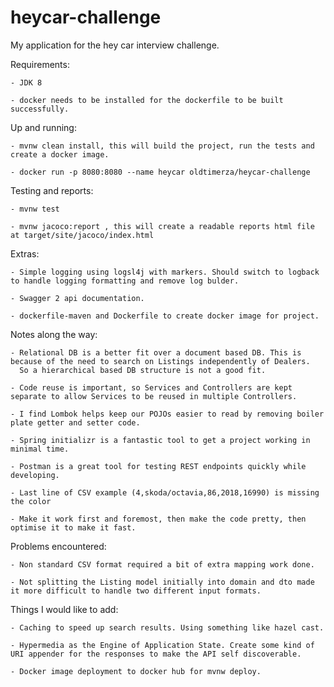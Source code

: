 # heycar-challenge
My application for the hey car interview challenge.

Requirements:

    - JDK 8

    - docker needs to be installed for the dockerfile to be built successfully.

Up and running:

    - mvnw clean install, this will build the project, run the tests and create a docker image.
    
    - docker run -p 8080:8080 --name heycar oldtimerza/heycar-challenge

Testing and reports:

    - mvnw test

    - mvnw jacoco:report , this will create a readable reports html file at target/site/jacoco/index.html
    
Extras:

    - Simple logging using logsl4j with markers. Should switch to logback to handle logging formatting and remove log bulder.
    
    - Swagger 2 api documentation.
    
    - dockerfile-maven and Dockerfile to create docker image for project.

Notes along the way:

    - Relational DB is a better fit over a document based DB. This is because of the need to search on Listings independently of Dealers.
      So a hierarchical based DB structure is not a good fit.

    - Code reuse is important, so Services and Controllers are kept separate to allow Services to be reused in multiple Controllers.

    - I find Lombok helps keep our POJOs easier to read by removing boiler plate getter and setter code.

    - Spring initializr is a fantastic tool to get a project working in minimal time.

    - Postman is a great tool for testing REST endpoints quickly while developing.

    - Last line of CSV example (4,skoda/octavia,86,2018,16990) is missing the color

    - Make it work first and foremost, then make the code pretty, then optimise it to make it fast.

Problems encountered:

    - Non standard CSV format required a bit of extra mapping work done.

    - Not splitting the Listing model initially into domain and dto made it more difficult to handle two different input formats.

Things I would like to add:

    - Caching to speed up search results. Using something like hazel cast.

    - Hypermedia as the Engine of Application State. Create some kind of URI appender for the responses to make the API self discoverable.

    - Docker image deployment to docker hub for mvnw deploy.

